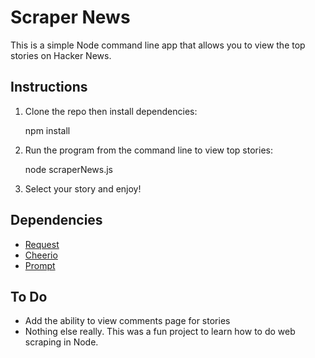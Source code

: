 # Scraper News

This is a simple Node command line app that allows you to view the top stories on Hacker News. 

## Instructions
1) Clone the repo then install dependencies:

	npm install

2) Run the program from the command line to view top stories:

	node scraperNews.js

3) Select your story and enjoy!

## Dependencies
- [Request](https://www.npmjs.org/package/request)
- [Cheerio](https://www.npmjs.org/package/cheerio)
- [Prompt](https://www.npmjs.org/package/prompt)

## To Do
- Add the ability to view comments page for stories
- Nothing else really. This was a fun project to learn how to do web scraping in Node.
